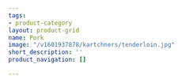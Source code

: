 ```yaml
---
tags:
- product-category
layout: product-grid
name: Pork
image: "/v1601937878/kartchners/tenderloin.jpg"
short_description: ''
product_navigation: []

---
```

